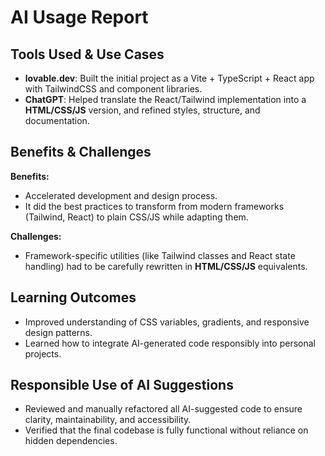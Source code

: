 # AI Usage Report

## Tools Used & Use Cases
- **lovable.dev**: Built the initial project as a Vite + TypeScript + React app with TailwindCSS and component libraries.  
- **ChatGPT**: Helped translate the React/Tailwind implementation into a **HTML/CSS/JS** version, and refined styles, structure, and documentation.

## Benefits & Challenges
**Benefits:**
- Accelerated development and design process.
- It did the best practices to transform from modern frameworks (Tailwind, React) to plain CSS/JS while adapting them.

**Challenges:**
- Framework-specific utilities (like Tailwind classes and React state handling) had to be carefully rewritten in **HTML/CSS/JS** equivalents.

## Learning Outcomes
- Improved understanding of CSS variables, gradients, and responsive design patterns.
- Learned how to integrate AI-generated code responsibly into personal projects.

## Responsible Use of AI Suggestions
- Reviewed and manually refactored all AI-suggested code to ensure clarity, maintainability, and accessibility.
- Verified that the final codebase is fully functional without reliance on hidden dependencies.